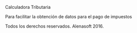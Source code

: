 Calculadora Tributaria

Para facilitar la obtención de datos para el pago de impuestos

Todos los derechos reservados. Alenasoft 2016.